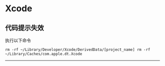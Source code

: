 # Xcode

## 代码提示失效

执行以下命令

``
rm -rf ~/Library/Developer/Xcode/DerivedData/[project_name]
rm -rf ~/Library/Caches/com.apple.dt.Xcode
``

---

